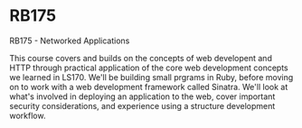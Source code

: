 # RB175
RB175 - Networked Applications

This course covers and builds on the concepts of web developent and HTTP through practical application of the core web development concepts we learned in LS170. We'll be building small prgrams in Ruby, before moving on to work with a web development framework called Sinatra. We'll look at what's involved in deploying an application to the web, cover important security considerations, and experience using a structure development workflow.
